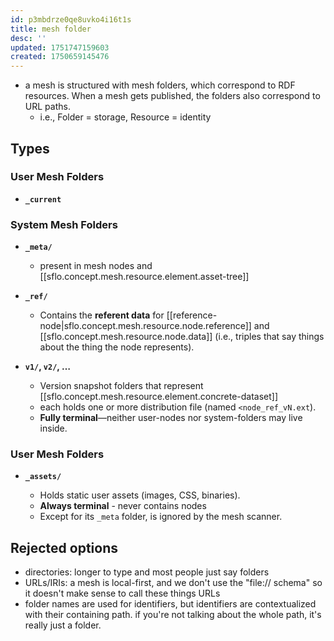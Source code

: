 ```yaml
---
id: p3mbdrze0qe8uvko4i16t1s
title: mesh folder
desc: ''
updated: 1751747159603
created: 1750659145476
---
```


- a mesh is structured with mesh folders, which correspond to RDF resources.
  When a mesh gets published, the folders also correspond to URL paths.
  - i.e., Folder = storage, Resource = identity

## Types

### User Mesh Folders

- **`_current`** 

### System Mesh Folders

- **`_meta/`**
  - present in mesh nodes and [[sflo.concept.mesh.resource.element.asset-tree]]

- **`_ref/`**

  - Contains the **referent data** for [[reference-node|sflo.concept.mesh.resource.node.reference]] and [[sflo.concept.mesh.resource.node.data]] (i.e., triples that say things about the thing the node represents).

- **`v1/`, `v2/`, …**

  - Version snapshot folders that represent [[sflo.concept.mesh.resource.element.concrete-dataset]]
  - each holds one or more distribution file (named `<node_ref_vN.ext`).
  - **Fully terminal**—neither user-nodes nor system-folders may live inside.

### User Mesh Folders

- **`_assets/`**

  - Holds static user assets (images, CSS, binaries).
  - **Always terminal** - never contains nodes
  - Except for its `_meta` folder, is ignored by the mesh scanner.

## Rejected options

- directories: longer to type and most people just say folders
- URLs/IRIs: a mesh is local-first, and we don't use the "file:// schema" so it
  doesn't make sense to call these things URLs
- folder names are used for identifiers, but identifiers are contextualized with
  their containing path. if you're not talking about the whole path, it's really
  just a folder.
